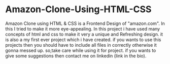 # Amazon-Clone-Using-HTML-CSS
Amazon Clone using HTML & CSS is a Frontend Design of "amazon.com". In this I tried to make it more eye-appealing.
In this project i have used many concepts of html and css to make it very a unique and Refreshing design. it is also a my first ever project which i have created.
if you wants to use this projects then you should have to include all files in correctly otherwise it gonna messed up.
so,take care while using it for project.
if you wants to give some suggestions then contact me on linkedin (link in the bio).

